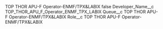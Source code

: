<?xml version="1.0" encoding="UTF-8"?>
<CustomMetadata xmlns="http://soap.sforce.com/2006/04/metadata" xmlns:xsi="http://www.w3.org/2001/XMLSchema-instance" xmlns:xsd="http://www.w3.org/2001/XMLSchema">
    <label>TOP THOR APU-F Operator-ENMF/TPX&amp;LABIX</label>
    <protected>false</protected>
    <values>
        <field>Developer_Name__c</field>
        <value xsi:type="xsd:string">TOP_THOR_APU_F_Operator_ENMF_TPX_LABIX</value>
    </values>
    <values>
        <field>Queue__c</field>
        <value xsi:type="xsd:string">TOP THOR APU-F Operator-ENMF/TPX&amp;LABIX</value>
    </values>
    <values>
        <field>Role__c</field>
        <value xsi:type="xsd:string">TOP THOR APU-F Operator-ENMF/TPX&amp;LABIX</value>
    </values>
</CustomMetadata>
